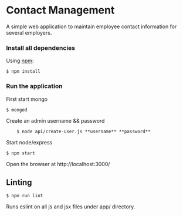 # Contact Management

A simple web application to maintain employee contact information for several employers.

### Install all dependencies

Using [npm](https://www.npmjs.com/):

	$ npm install

### Run the application
First start mongo

	$ mongod

Create an admin username && password

		$ node api/create-user.js **username** **password**

Start node/express

	$ npm start

Open the browser at http://localhost:3000/

## Linting

	$ npm run lint

Runs eslint on all js and jsx files under app/ directory.
